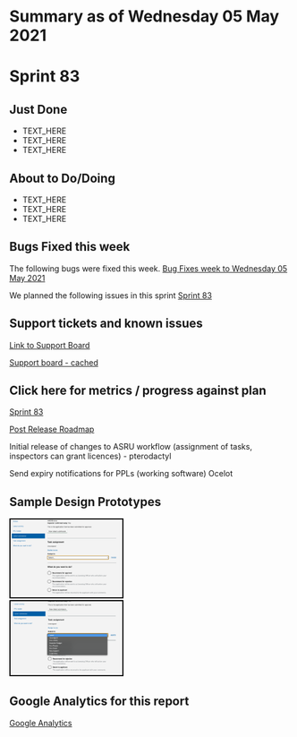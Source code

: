 # Summary as of Wednesday 05 May 2021 

# Sprint 83

## Just Done
* TEXT_HERE
* TEXT_HERE
* TEXT_HERE

## About to Do/Doing
* TEXT_HERE
* TEXT_HERE
* TEXT_HERE

## Bugs Fixed this week
The following bugs were fixed this week.
[Bug Fixes week to Wednesday 05 May 2021](graphs/bugs05052021.png)

We planned the following issues in this sprint 
[Sprint 83](graphs/sprint05052021.png)

## Support tickets and known issues
[Link to Support Board](https://collaboration.homeoffice.gov.uk/jira/secure/RapidBoard.jspa?rapidView=1717&selectedIssue=ASSB-253)

[Support board - cached](graphs/supportBoard05052021.png)

## Click here for metrics / progress against plan
[Sprint 83](graphs/progress05052021.png)

[Post Release Roadmap](graphs/roadmap05052021.png)

Initial release of changes to ASRU workflow (assignment of tasks, inspectors can grant licences) - pterodactyl

Send expiry notifications for PPLs (working software) Ocelot

## Sample Design Prototypes
<a href="graphs/proto1_05052021.png"><img src="graphs/proto1_05052021.png" alt="HTML5 Icon" width="200" style="border:2px solid black"></a>
<br>
<a href="graphs/proto2_05052021.png"><img src="graphs/proto2_05052021.png" alt="HTML5 Icon" width="200" style="border:2px solid black"></a>
<br>


## Google Analytics for this report
[Google Analytics](graphs/GA05052021.png)

